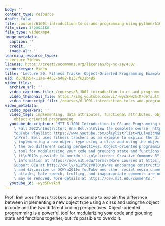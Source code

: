 ```yaml
---
body: ''
content_type: resource
draft: false
file: courses/6100l-introduction-to-cs-and-programming-using-python/6100l-lecture-20-version-2_360p_16_9.mp4
file_size: 140992558
file_type: video/mp4
image_metadata:
  caption: ''
  credit: ''
  image-alt: ''
learning_resource_types:
- Lecture Videos
license: https://creativecommons.org/licenses/by-nc-sa/4.0/
resourcetype: Video
title: 'Lecture 20: Fitness Tracker Object-Oriented Programming Example'
uid: d37d2554-11ae-4452-b482-b137f631b485
video_files:
  archive_url: ''
  video_captions_file: /courses/6-100l-introduction-to-cs-and-programming-using-python-fall-2022/1l8mjRn1hi9LyjpsOLlLbZwxdsseNS_va_transcript.webvtt
  video_thumbnail_file: https://img.youtube.com/vi/-wyc5FwzkcM/default.jpg
  video_transcript_file: /courses/6-100l-introduction-to-cs-and-programming-using-python-fall-2022/1l8mjRn1hi9LyjpsOLlLbZwxdsseNS_va_transcript.pdf
video_metadata:
  video_speakers: ''
  video_tags: implementing, data attributes, functional attributes, object classes,
    object-oriented programming
  youtube_description: "MIT 6.100L Introduction to CS and Programming using Python,\
    \ Fall 2022\nInstructor: Ana Bell\n\nView the complete course: https://ocw.mit.edu/courses/6-100l-introduction-to-cs-and-programming-using-python-fall-2022/\n\
    YouTube Playlist: https://www.youtube.com/playlist?list=PLUl4u3cNGP62A-ynp6v6-LGBCzeH3VAQB\n\
    \nProf. Bell uses fitness trackers as an example to explain the difference between\
    \ implementing a new object type using a class and using the object in code and\
    \ the two different coding perspectives. Object-oriented programming is a powerful\
    \ tool for modularizing your code and grouping state and functions together, but\
    \ it\u2019s possible to overdo it.\n\nLicense: Creative Commons BY-NC-SA\nMore\
    \ information at https://ocw.mit.edu/terms\nMore courses at https://ocw.mit.edu\n\
    Support OCW at http://ow.ly/a1If50zVRlQ\n\nWe encourage constructive comments\
    \ and discussion on OCW\u2019s YouTube and other social media channels. Personal\
    \ attacks, hate speech, trolling, and inappropriate comments are not allowed and\
    \ may be removed. More details at https://ocw.mit.edu/comments."
  youtube_id: -wyc5FwzkcM
---
```

Prof. Bell uses fitness trackers as an example to explain the difference between implementing a new object type using a class and using the object in code and the two different coding perspectives. Object-oriented programming is a powerful tool for modularizing your code and grouping state and functions together, but it’s possible to overdo it.